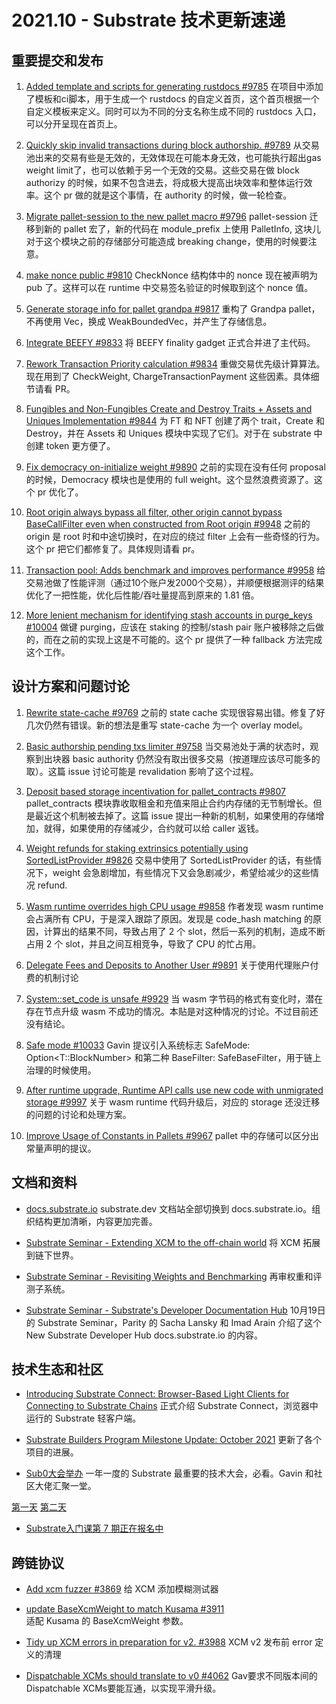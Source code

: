 # 2021.10 - Substrate 技术更新速递

## 重要提交和发布

1. [Added template and scripts for generating rustdocs #9785](https://github.com/paritytech/substrate/pull/9785) 在项目中添加了模板和ci脚本，用于生成一个 rustdocs 的自定义首页，这个首页根据一个自定义模板来定义。同时可以为不同的分支名称生成不同的 rustdocs 入口，可以分开呈现在首页上。

2. [Quickly skip invalid transactions during block authorship. #9789](https://github.com/paritytech/substrate/pull/9789)  从交易池出来的交易有些是无效的，无效体现在可能本身无效，也可能执行超出gas weight limit了，也可以依赖于另一个无效的交易。这些交易在做 block authorizy 的时候，如果不包含进去，将成极大提高出块效率和整体运行效率。这个 pr 做的就是这个事情，在 authority 的时候，做一轮检查。

3. [Migrate pallet-session to the new pallet macro #9796](https://github.com/paritytech/substrate/pull/9796)  pallet-session 迁移到新的 pallet 宏了，新的代码在 module_prefix 上使用 PalletInfo, 这块儿对于这个模块之前的存储部分可能造成 breaking change，使用的时候要注意。

4. [make nonce public #9810](https://github.com/paritytech/substrate/pull/9810/files)  CheckNonce 结构体中的 nonce 现在被声明为 pub 了。这样可以在 runtime 中交易签名验证的时候取到这个 nonce 值。

5. [Generate storage info for pallet grandpa #9817](https://github.com/paritytech/substrate/pull/9817)  重构了 Grandpa pallet，不再使用 Vec，换成 WeakBoundedVec，并产生了存储信息。

6. [Integrate BEEFY #9833](https://github.com/paritytech/substrate/pull/9833)  将 BEEFY  finality gadget 正式合并进了主代码。

7. [Rework Transaction Priority calculation #9834](https://github.com/paritytech/substrate/pull/9834)  重做交易优先级计算算法。现在用到了 CheckWeight, ChargeTransactionPayment 这些因素。具体细节请看 PR。

8. [Fungibles and Non-Fungibles Create and Destroy Traits + Assets and Uniques Implementation #9844](https://github.com/paritytech/substrate/pull/9844) 为 FT 和 NFT 创建了两个 trait，Create 和 Destroy，并在 Assets 和 Uniques 模块中实现了它们。对于在 substrate 中创建 token 更方便了。

9. [Fix democracy on-initialize weight #9890](https://github.com/paritytech/substrate/pull/9890)  之前的实现在没有任何 proposal 的时候，Democracy 模块也是使用的 full weight。这个显然浪费资源了。这个 pr 优化了。

10. [Root origin always bypass all filter, other origin cannot bypass BaseCallFilter even when constructed from Root origin #9948](https://github.com/paritytech/substrate/pull/9948) 之前的 origin 是 root 时和中途切换时，在对应的绕过 filter 上会有一些奇怪的行为。这个 pr 把它们都修复了。具体规则请看 pr。

11. [Transaction pool: Adds benchmark and improves performance #9958](https://github.com/paritytech/substrate/pull/9958)  给交易池做了性能评测（通过10个账户发2000个交易），并顺便根据测评的结果优化了一把性能，优化后性能/吞吐量提高到原来的 1.81 倍。

12. [More lenient mechanism for identifying stash accounts in purge_keys #10004](https://github.com/paritytech/substrate/pull/10004)  做键 purging，应该在 staking 的控制/stash pair 账户被移除之后做的，而在之前的实现上这是不可能的。这个 pr 提供了一种 fallback 方法完成这个工作。

## 设计方案和问题讨论

1. [Rewrite state-cache #9769](https://github.com/paritytech/substrate/issues/9769)  之前的 state cache 实现很容易出错。修复了好几次仍然有错误。新的想法是重写 state-cache 为一个 overlay model。

2. [Basic authorship pending txs limiter #9758](https://github.com/paritytech/substrate/issues/9758)  当交易池处于满的状态时，观察到出块器 basic authority 仍然没有取出很多交易（按道理应该尽可能多的取）。这篇 issue 讨论可能是 revalidation 影响了这个过程。

3. [Deposit based storage incentivation for pallet_contracts #9807](https://github.com/paritytech/substrate/issues/9807)  pallet_contracts 模块靠收取租金和充值来阻止合约内存储的无节制增长。但是最近这个机制被去掉了。这篇 issue 提出一种新的机制，如果使用的存储增加，就得，如果使用的存储减少，合约就可以给 caller 返钱。

4. [Weight refunds for staking extrinsics potentially using SortedListProvider #9826](https://github.com/paritytech/substrate/issues/9826) 交易中使用了 SortedListProvider 的话，有些情况下，weight 会急剧增加，有些情况下又会急剧减少，希望给减少的这些情况 refund.

5. [Wasm runtime overrides high CPU usage #9858](https://github.com/paritytech/substrate/issues/9858)  作者发现 wasm runtime 会占满所有 CPU，于是深入跟踪了原因。发现是 code_hash matching 的原因，计算出的结果不同，导致占用了 2 个 slot，然后一系列的机制，造成不断占用 2 个 slot，并且之间互相竞争，导致了 CPU 的忙占用。

6. [Delegate Fees and Deposits to Another User #9891](https://github.com/paritytech/substrate/issues/9891)  关于使用代理账户付费的机制讨论

7. [System::set_code is unsafe #9929](https://github.com/paritytech/substrate/issues/9929)  当 wasm 字节码的格式有变化时，潜在存在节点升级 wasm 不成功的情况。本贴是对这种情况的讨论。不过目前还没有结论。

8. [Safe mode #10033](https://github.com/paritytech/substrate/issues/10033)  Gavin 提议引入系统标志 SafeMode: Option<T::BlockNumber> 和第二种 BaseFilter: SafeBaseFilter，用于链上治理的时候使用。

9. [After runtime upgrade, Runtime API calls use new code with unmigrated storage #9997](https://github.com/paritytech/substrate/issues/9997)  关于 wasm runtime 代码升级后，对应的 storage 还没迁移的问题的讨论和处理方案。

10. [Improve Usage of Constants in Pallets #9967](https://github.com/paritytech/substrate/issues/9967)  pallet 中的存储可以区分出常量声明的提议。


## 文档和资料

* [docs.substrate.io](docs.substrate.io) substrate.dev 文档站全部切换到 docs.substrate.io。组织结构更加清晰，内容更加完善。

* [Substrate Seminar - Extending XCM to the off-chain world](https://www.crowdcast.io/e/substrate-seminar-2/3)  将 XCM 拓展到链下世界。

* [Substrate Seminar - Revisiting Weights and Benchmarking](https://www.crowdcast.io/e/substrate-seminar-2/4) 再审权重和评测子系统。

* [Substrate Seminar - Substrate's Developer Documentation Hub](https://www.crowdcast.io/e/substrate-seminar-2/5) 10月19日的 Substrate Seminar，Parity 的 Sacha Lansky 和 Imad Arain 介绍了这个 New Substrate Developer Hub docs.substrate.io 的内容。



## 技术生态和社区

* [Introducing Substrate Connect: Browser-Based Light Clients for Connecting to Substrate Chains](https://www.parity.io/blog/introducing-substrate-connect) 正式介绍 Substrate Connect，浏览器中运行的 Substrate 轻客户端。

* [Substrate Builders Program Milestone Update: October 2021](https://www.parity.io/blog/substrate-builders-program-milestone-update-october-2021)  更新了各个项目的进展。

* [Sub0大会举办](https://sub0.substrate.io/)  一年一度的 Substrate 最重要的技术大会，必看。Gavin 和社区大佬汇聚一堂。

[第一天](https://www.youtube.com/watch?v=zM5iX0KkzPE&t=15586s)
[第二天](https://www.youtube.com/watch?v=4wD96K21WAM)

* [Substrate入门课第 7 期正在报名中](https://mp.weixin.qq.com/s/KAHRrS24SYhiQ4S-m3o0xg)



## 跨链协议

* [Add xcm fuzzer #3869](https://github.com/paritytech/polkadot/pull/3869) 给 XCM 添加模糊测试器

* [update BaseXcmWeight to match Kusama #3911](https://github.com/paritytech/polkadot/pull/3911)  
适配 Kusama 的 BaseXcmWeight 参数。

* [Tidy up XCM errors in preparation for v2. #3988](https://github.com/paritytech/polkadot/pull/3988)  XCM v2 发布前 error 定义的清理

* [Dispatchable XCMs should translate to v0 #4062](https://github.com/paritytech/polkadot/pull/4062)  Gav要求不同版本间的 Dispatchable XCMs要能互通，以实现平滑升级。











 
